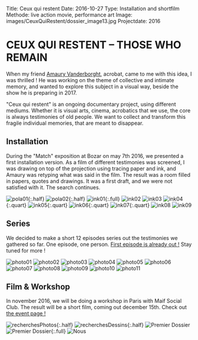 Title: Ceux qui restent
Date: 2016-10-27
Type: Installation and shortfilm
Methode: live action movie, performance art
Image: images/CeuxQuiRestent/dossier_image13.jpg
Projectdate: 2016


# CEUX QUI RESTENT – THOSE WHO REMAIN
When my friend [Amaury Vanderborght](https://www.amaury-vdb.com/), acrobat, came to me with this idea, I was thrilled !
He was working on the theme of collective and intimate memory, and wanted to explore this subject in a visual way, beside the show he is preparing in 2017.

"Ceux qui restent" is an ongoing documentary project, using different mediums. Whether it is visual arts, cinema, acrobatics that we use, the core is always testimonies of old people. We want to collect and transform this fragile individual memories, that are meant to disappear.

## Installation
During the "Match" exposition at Bozar on may 7th 2016, we presented  a first installation version. As a film of different testimonies was screened, I was drawing on top of the projection using tracing paper and ink, and Amaury  was retyping what was said in the film. The result was a room filled in papers, quotes and drawings.
It was a first draft, and we were not satisfied with it. The search continues.

![pola01](images/CeuxQuiRestent/pola_160423_1.jpg){:.half}
![pola02](images/CeuxQuiRestent/pola_160423_2.jpg){:.half}
![ink01](images/CeuxQuiRestent/dessin_01.jpg){:.full}
![ink02](images/CeuxQuiRestent/dessin_02.jpg)
![ink03](images/CeuxQuiRestent/dessin_03.jpg)
![ink04](images/CeuxQuiRestent/dessin_04.jpg){:.quart}
![ink05](images/CeuxQuiRestent/dessin_05.jpg){:.quart}
![ink06](images/CeuxQuiRestent/dessin_06.jpg){:.quart}
![ink07](images/CeuxQuiRestent/dessin_07.jpg){:.quart}
![ink08](images/CeuxQuiRestent/dessin_08.jpg)
![ink09](images/CeuxQuiRestent/dessin_09.jpg)

## Series
We decided to make a short 12 episodes series out the testimonies we gathered so far. One episode, one person.
[First episode is already out !](https://vimeo.com/188686036) Stay tuned for more !

![photo01](images/CeuxQuiRestent/dossier_image01.jpg)
![photo02](images/CeuxQuiRestent/dossier_image03.jpg)
![photo03](images/CeuxQuiRestent/dossier_image04.jpg)
![photo04](images/CeuxQuiRestent/dossier_image05.jpg)
![photo05](images/CeuxQuiRestent/dossier_image06.jpg)
![photo06](images/CeuxQuiRestent/dossier_image07.jpg)
![photo07](images/CeuxQuiRestent/dossier_image09.jpg)
![photo08](images/CeuxQuiRestent/dossier_image10.jpg)
![photo09](images/CeuxQuiRestent/dossier_image11.jpg)
![photo10](images/CeuxQuiRestent/dossier_image13.jpg)
![photo11](images/CeuxQuiRestent/dossier_image14.jpg)

## Film & Workshop
In november 2016, we will be doing a workshop in Paris with Maif Social Club. The result will be a short film, coming out december 15th.
Check out [the event page !](https://www.facebook.com/CeuxQuiRestent/)

![recherchesPhotos](images/CeuxQuiRestent/pola_recherches.jpg){:.half}
![recherchesDessins](images/CeuxQuiRestent/DSC_0080.jpg){:.half}
![Premier Dossier](images/CeuxQuiRestent/presentation_projet_01.jpg)
![Premier Dossier](images/CeuxQuiRestent/presentation_projet_03.jpg){:.full}
![Nous](images/CeuxQuiRestent/artistes.jpg)
